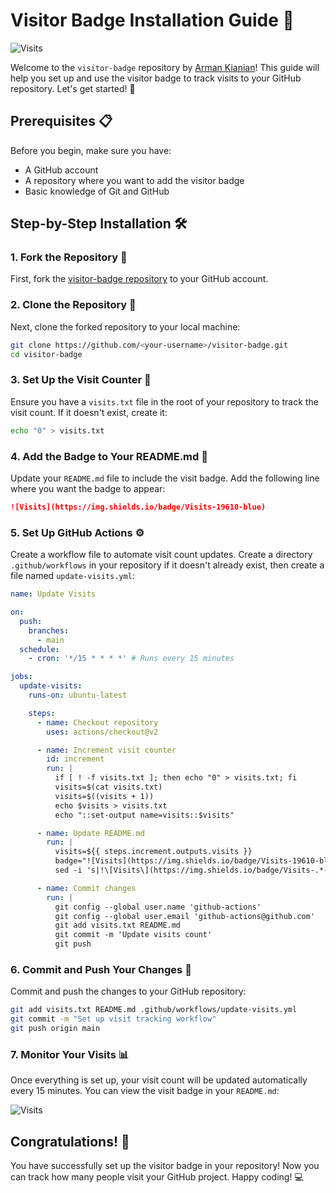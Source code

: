 # Visitor Badge Installation Guide 🚀

![Visits](https://img.shields.io/badge/Visits-19610-blue)

Welcome to the `visitor-badge` repository by [Arman Kianian](https://github.com/Armanx200)! This guide will help you set up and use the visitor badge to track visits to your GitHub repository. Let's get started! 🎉

## Prerequisites 📋

Before you begin, make sure you have:

- A GitHub account
- A repository where you want to add the visitor badge
- Basic knowledge of Git and GitHub

## Step-by-Step Installation 🛠️

### 1. Fork the Repository 🍴

First, fork the [visitor-badge repository](https://github.com/Armanx200/visitor-badge) to your GitHub account.

### 2. Clone the Repository 📂

Next, clone the forked repository to your local machine:

```bash
git clone https://github.com/<your-username>/visitor-badge.git
cd visitor-badge
```

### 3. Set Up the Visit Counter 🚥

Ensure you have a `visits.txt` file in the root of your repository to track the visit count. If it doesn't exist, create it:

```bash
echo "0" > visits.txt
```

### 4. Add the Badge to Your README.md 📝

Update your `README.md` file to include the visit badge. Add the following line where you want the badge to appear:

```markdown
![Visits](https://img.shields.io/badge/Visits-19610-blue)
```

### 5. Set Up GitHub Actions ⚙️

Create a workflow file to automate visit count updates. Create a directory `.github/workflows` in your repository if it doesn't already exist, then create a file named `update-visits.yml`:

```yaml
name: Update Visits

on:
  push:
    branches:
      - main
  schedule:
    - cron: '*/15 * * * *' # Runs every 15 minutes

jobs:
  update-visits:
    runs-on: ubuntu-latest

    steps:
      - name: Checkout repository
        uses: actions/checkout@v2

      - name: Increment visit counter
        id: increment
        run: |
          if [ ! -f visits.txt ]; then echo "0" > visits.txt; fi
          visits=$(cat visits.txt)
          visits=$((visits + 1))
          echo $visits > visits.txt
          echo "::set-output name=visits::$visits"

      - name: Update README.md
        run: |
          visits=${{ steps.increment.outputs.visits }}
          badge="![Visits](https://img.shields.io/badge/Visits-19610-blue)"
          sed -i 's|!\[Visits\](https://img.shields.io/badge/Visits-.*-blue)|'"$badge"'|' README.md

      - name: Commit changes
        run: |
          git config --global user.name 'github-actions'
          git config --global user.email 'github-actions@github.com'
          git add visits.txt README.md
          git commit -m 'Update visits count'
          git push
```

### 6. Commit and Push Your Changes 🚀

Commit and push the changes to your GitHub repository:

```bash
git add visits.txt README.md .github/workflows/update-visits.yml
git commit -m "Set up visit tracking workflow"
git push origin main
```

### 7. Monitor Your Visits 📊

Once everything is set up, your visit count will be updated automatically every 15 minutes. You can view the visit badge in your `README.md`:

![Visits](https://img.shields.io/badge/Visits-19610-blue)

## Congratulations! 🎉

You have successfully set up the visitor badge in your repository! Now you can track how many people visit your GitHub project. Happy coding! 💻
